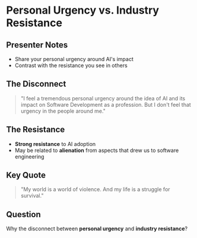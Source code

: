# Personal Urgency vs. Industry Resistance

## Presenter Notes
- Share your personal urgency around AI's impact
- Contrast with the resistance you see in others

## The Disconnect
> "I feel a tremendous personal urgency around the idea of AI and its impact on Software Development as a profession. But I don't feel that urgency in the people around me."

## The Resistance
- **Strong resistance** to AI adoption
- May be related to **alienation** from aspects that drew us to software engineering

## Key Quote
> "My world is a world of violence. And my life is a struggle for survival."

## Question
Why the disconnect between **personal urgency** and **industry resistance**? 